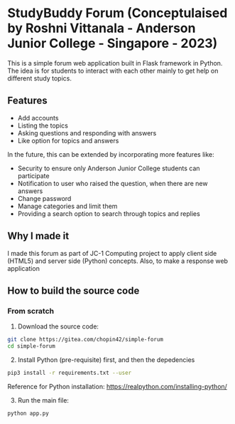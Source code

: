# StudyBuddy Forum (Conceptulaised by Roshni Vittanala - Anderson Junior College - Singapore - 2023)

This is a simple forum web application built in Flask framework in Python.
The idea is for students to interact with each other mainly to get help on different study topics.

## Features

* Add accounts
* Listing the topics
* Asking questions and responding with answers
* Like option for topics and answers


In the future, this can be extended by incorporating more features like:

* Security to ensure only Anderson Junior College students can participate
* Notification to user who raised the question, when there are new answers
* Change password 
* Manage categories and limit them
* Providing a search option to search through topics and replies

## Why I made it

I made this forum as part of JC-1 Computing project to apply client side (HTML5) and server side (Python) concepts.
Also, to make a response web application

## How to build the source code

### From scratch

1. Download the source code:

```bash
git clone https://gitea.com/chopin42/simple-forum
cd simple-forum
```

2. Install Python (pre-requisite) first, and then the depedencies

```bash
pip3 install -r requirements.txt --user
```
Reference for Python installation: https://realpython.com/installing-python/ 

3. Run the main file:

```bash
python app.py
```

